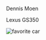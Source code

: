 Dennis Moen

Lexus GS350

![favorite car](https://encrypted-tbn0.gstatic.com/images?q=tbn:ANd9GcS9sI1UuTQOSFt3id9W9I3-gmC8gXgiiA4VloN-LmthqNho87CfBw)